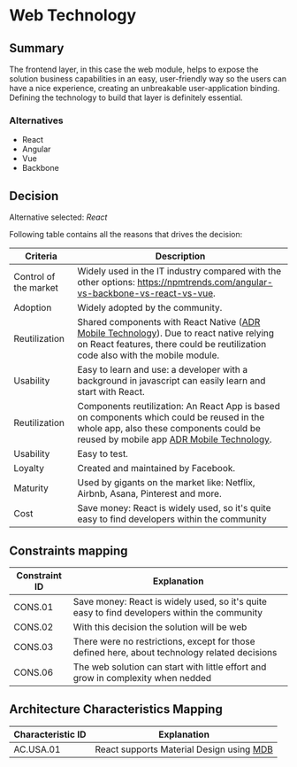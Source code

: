 # Web Technology

## Summary

The frontend layer, in this case the web module, helps to expose the solution business capabilities in an easy, user-friendly way so the users can have a nice experience, creating an unbreakable user-application binding. Defining the technology to build that layer is definitely essential.

### Alternatives

- React
- Angular
- Vue
- Backbone

## Decision 

Alternative selected: *React*

Following table contains all the reasons that drives the decision:

| Criteria                 | Description
| --------------------     | ----------------------------------------------------------------------------------------------------- |
| Control of the market    | Widely used in the IT industry compared with the other options: https://npmtrends.com/angular-vs-backbone-vs-react-vs-vue. |
| Adoption                 | Widely adopted by the community. |
| Reutilization | Shared components with React Native ([ADR Mobile Technology](./adr-mobile-technology.md)). Due to react native relying on React features, there could be reutilization code also with the mobile module. |
| Usability | Easy to learn and use: a developer with a background in javascript can easily learn and start with React. |
| Reutilization            | Components reutilization: An React App is based on components which could be reused in the whole app, also these components could be reused by mobile app [ADR Mobile Technology](./adr-mobile-technology.md). |
| Usability                | Easy to test. |
| Loyalty                  | Created and maintained by Facebook. |
| Maturity | Used by gigants on the market like: Netflix, Airbnb, Asana, Pinterest and more. |
| Cost | Save money: React is widely used, so it's quite easy to find developers within the community |

## Constraints mapping

| Constraint ID | Explanation |
| ------------- | ----------- |
| CONS.01 | Save money: React is widely used, so it's quite easy to find developers within the community |
| CONS.02 | With this decision the solution will be web |
| CONS.03 | There were no restrictions, except for those defined here, about technology related decisions |
| CONS.06 | The web solution can start with little effort and grow in complexity when nedded |

## Architecture Characteristics Mapping

| Characteristic ID | Explanation |
| ------------- | ----------- |
| AC.USA.01 | React supports Material Design using [MDB](https://mdbootstrap.com/docs/react/) |
